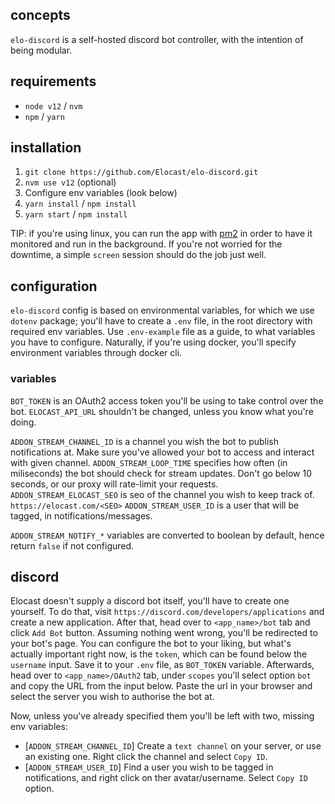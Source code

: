 ## concepts
`elo-discord` is a self-hosted discord bot controller, with the intention of being modular.

## requirements
- `node v12` / `nvm`
- `npm` / `yarn`

## installation
1. `git clone https://github.com/Elocast/elo-discord.git`
2. `nvm use v12` (optional)
3. Configure env variables (look below)
4. `yarn install` / `npm install`
5. `yarn start` / `npm install`

TIP: if you're using linux, you can run the app with [pm2](https://github.com/Unitech/pm2) in order to have it monitored and run in the background. If you're not worried for the downtime, a simple `screen` session should do the job just well.

## configuration
`elo-discord` config is based on environmental variables, for which we use `dotenv` package; you'll have to create a `.env` file, in the root directory with required env variables. Use `.env-example` file as a guide, to what variables you have to configure. Naturally, if you're using docker, you'll specify environment variables through docker cli.

### variables
`BOT_TOKEN` is an OAuth2 access token you'll be using to take control over the bot.
`ELOCAST_API_URL` shouldn't be changed, unless you know what you're doing.

`ADDON_STREAM_CHANNEL_ID` is a channel you wish the bot to publish notifications at. Make sure you've allowed your bot to access and interact with given channel.
`ADDON_STREAM_LOOP_TIME` specifies how often (in miliseconds) the bot should check for stream updates. Don't go below 10 seconds, or our proxy will rate-limit your requests.
`ADDON_STREAM_ELOCAST_SEO` is seo of the channel you wish to keep track of. `https://elocast.com/<SEO>`
`ADDON_STREAM_USER_ID` is a user that will be tagged, in notifications/messages.

`ADDON_STREAM_NOTIFY_*` variables are converted to boolean by default, hence return `false` if not configured.

## discord
Elocast doesn't supply a discord bot itself, you'll have to create one yourself. To do that, visit `https://discord.com/developers/applications` and create a new application. After that, head over to `<app_name>/bot` tab and click `Add Bot` button. Assuming nothing went wrong, you'll be redirected to your bot's page. You can configure the bot to your liking, but what's actually important right now, is the `token`, which can be found below the `username` input. Save it to your `.env` file, as `BOT_TOKEN` variable. Afterwards, head over to `<app_name>/OAuth2` tab, under `scopes` you'll select option `bot` and copy the URL from the input below. Paste the url in your browser and select the server you wish to authorise the bot at.

Now, unless you've already specified them you'll be left with two, missing env variables:
- [`ADDON_STREAM_CHANNEL_ID`] Create a `text channel` on your server, or use an existing one. Right click the channel and select `Copy ID`.
- [`ADDON_STREAM_USER_ID`] Find a user you wish to be tagged in notifications, and right click on ther avatar/username. Select `Copy ID` option.
